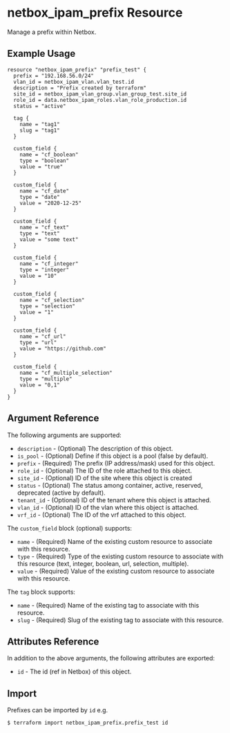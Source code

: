 # netbox\_ipam\_prefix Resource

Manage a prefix within Netbox.

## Example Usage

```hcl
resource "netbox_ipam_prefix" "prefix_test" {
  prefix = "192.168.56.0/24"
  vlan_id = netbox_ipam_vlan.vlan_test.id
  description = "Prefix created by terraform"
  site_id = netbox_ipam_vlan_group.vlan_group_test.site_id
  role_id = data.netbox_ipam_roles.vlan_role_production.id
  status = "active"
  
  tag {
    name = "tag1"
    slug = "tag1"
  }
  
  custom_field {
    name = "cf_boolean"
    type = "boolean"
    value = "true"
  }

  custom_field {
    name = "cf_date"
    type = "date"
    value = "2020-12-25"
  }

  custom_field {
    name = "cf_text"
    type = "text"
    value = "some text"
  }

  custom_field {
    name = "cf_integer"
    type = "integer"
    value = "10"
  }

  custom_field {
    name = "cf_selection"
    type = "selection"
    value = "1"
  }

  custom_field {
    name = "cf_url"
    type = "url"
    value = "https://github.com"
  }

  custom_field {
    name = "cf_multiple_selection"
    type = "multiple"
    value = "0,1"
  }
}
```

## Argument Reference

The following arguments are supported:
* ``description`` - (Optional) The description of this object.
* ``is_pool`` - (Optional) Define if this object is a pool (false by default).
* ``prefix`` - (Required) The prefix (IP address/mask) used for this object.
* ``role_id`` - (Optional) The ID of the role attached to this object.
* ``site_id`` - (Optional) ID of the site where this object is created
* ``status`` - (Optional) The status among container, active, reserved, deprecated (active by default).
* ``tenant_id`` - (Optional) ID of the tenant where this object is attached.
* ``vlan_id`` - (Optional) ID of the vlan where this object is attached.
* ``vrf_id`` - (Optional) The ID of the vrf attached to this object.

The ``custom_field`` block (optional) supports:
* ``name`` - (Required) Name of the existing custom resource to associate with this resource.
* ``type`` - (Required) Type of the existing custom resource to associate with this resource (text, integer, boolean, url, selection, multiple).
* ``value`` - (Required) Value of the existing custom resource to associate with this resource.

The ``tag`` block supports:
* ``name`` - (Required) Name of the existing tag to associate with this resource.
* ``slug`` - (Required) Slug of the existing tag to associate with this resource.

## Attributes Reference

In addition to the above arguments, the following attributes are exported:
* ``id`` - The id (ref in Netbox) of this object.

## Import

Prefixes can be imported by `id` e.g.

```
$ terraform import netbox_ipam_prefix.prefix_test id
```
